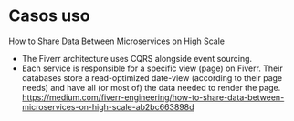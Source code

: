 # Casos uso

 
How to Share Data Between Microservices on High Scale
- The Fiverr architecture uses CQRS alongside event sourcing.
- Each service is responsible for a specific view (page) on Fiverr. Their databases store a read-optimized date-view (according to their page needs) and have all (or most of) the data needed to render the page. 
https://medium.com/fiverr-engineering/how-to-share-data-between-microservices-on-high-scale-ab2bc663898d 